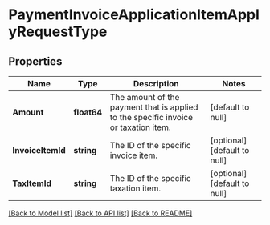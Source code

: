 # PaymentInvoiceApplicationItemApplyRequestType

## Properties
Name | Type | Description | Notes
------------ | ------------- | ------------- | -------------
**Amount** | **float64** | The amount of the payment that is applied to the specific invoice or taxation item.  | [default to null]
**InvoiceItemId** | **string** | The ID of the specific invoice item.  | [optional] [default to null]
**TaxItemId** | **string** | The ID of the specific taxation item.  | [optional] [default to null]

[[Back to Model list]](../README.md#documentation-for-models) [[Back to API list]](../README.md#documentation-for-api-endpoints) [[Back to README]](../README.md)


